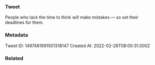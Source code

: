 ### Tweet
People who lack the time to think will make mistakes — so set their deadlines for them.

### Metadata
Tweet ID: 1497481691501318147
Created At: 2022-02-26T08:00:31.000Z

### Related

